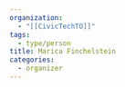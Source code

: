 ```yaml
---
organization:
  - "[[CivicTechTO]]"
tags:
  - type/person
title: Marica Finchelstein
categories:
  - organizer
---
```


